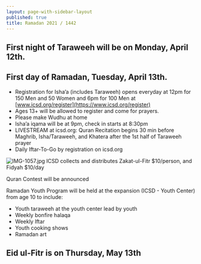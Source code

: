 ```yaml
---
layout: page-with-sidebar-layout
published: true
title: Ramadan 2021 / 1442
---
```

## First night of Taraweeh will be on Monday, April 12th. 
## First day of Ramadan, Tuesday, April 13th.
- Registration for Isha’a (includes Taraweeh) opens everyday at 12pm for 150 Men and 50 Women and 6pm for 100 Men at [www.icsd.org/register](https://www.icsd.org/register)  
- Ages 13+ will be allowed to register and come for prayers.  
- Please make Wudhu at home  
- Isha’a iqama will be at 9pm, check in starts at 8:30pm  
- LIVESTREAM at icsd.org: Quran Recitation begins 30 min before Maghrib, Isha/Taraweeh, and Khatera after the 1st half of Taraweeh prayer  
- Daily Iftar-To-Go by registration on icsd.org  


![IMG-1057.jpg]({{site.baseurl}}/media/IMG-1057.jpg)
ICSD collects and distributes Zakat-ul-Fitr $10/person, and Fidyah $10/day  

Quran Contest will be announced  

Ramadan Youth Program will be held at the expansion (ICSD - Youth Center) from age 10 to include: 
- Youth taraweeh at the youth center lead by youth  
- Weekly bonfire halaqa  
- Weekly Iftar  
- Youth cooking shows  
- Ramadan art  
 
## Eid ul-Fitr is on Thursday, May 13th

